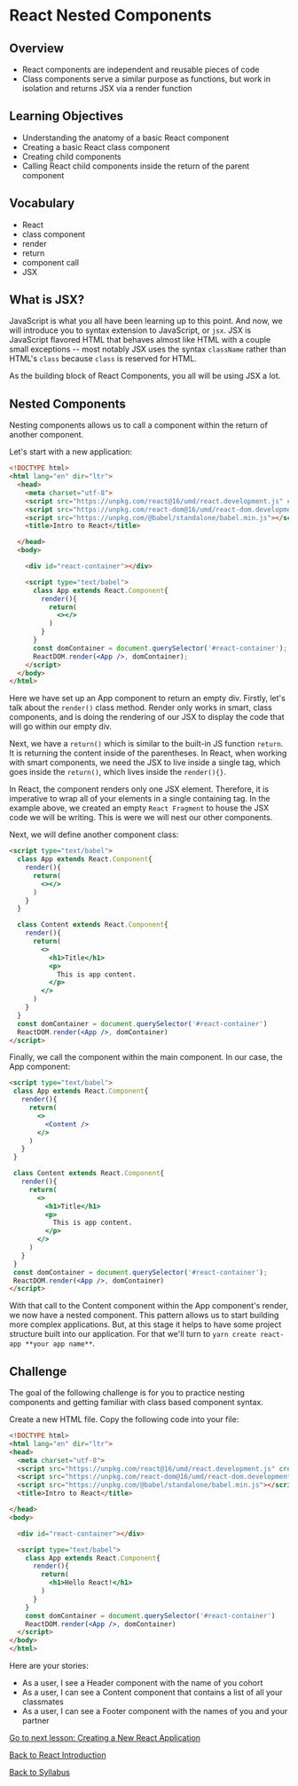 # React Nested Components

## Overview
- React components are independent and reusable pieces of code
- Class components serve a similar purpose as functions, but work in isolation and returns JSX via a render function

## Learning Objectives
- Understanding the anatomy of a basic React component
- Creating a basic React class component
- Creating child components
- Calling React child components inside the return of the parent component

## Vocabulary
- React
- class component
- render
- return
- component call
- JSX

## What is JSX?

JavaScript is what you all have been learning up to this point. And now, we will introduce you to syntax extension to JavaScript, or `jsx`. JSX is JavaScript flavored HTML that behaves almost like HTML with a couple small exceptions -- most notably JSX uses the syntax `className` rather than HTML's `class` because `class` is reserved for HTML.

As the building block of React Components, you all will be using JSX a lot.

## Nested Components

Nesting components allows us to call a component within the return of another component.

Let's start with a new application:

```html
<!DOCTYPE html>
<html lang="en" dir="ltr">
  <head>
    <meta charset="utf-8">
    <script src="https://unpkg.com/react@16/umd/react.development.js" crossorigin></script>
    <script src="https://unpkg.com/react-dom@16/umd/react-dom.development.js" crossorigin></script>
    <script src="https://unpkg.com/@babel/standalone/babel.min.js"></script>
    <title>Intro to React</title>

  </head>
  <body>

    <div id="react-container"></div>

    <script type="text/babel">
      class App extends React.Component{
        render(){
          return(
            <></>
          )
        }
      }
      const domContainer = document.querySelector('#react-container');
      ReactDOM.render(<App />, domContainer);
    </script>
  </body>
</html>
```

Here we have set up an App component to return an empty div. Firstly, let's talk about the `render()` class method. Render only works in smart, class components, and is doing the rendering of our JSX to display the code that will go within our empty div.

Next, we have a `return()` which is similar to the built-in JS function `return`. It is returning the content inside of the parentheses. In React, when working with smart components, we need the JSX to live inside a single tag, which goes inside the `return()`, which lives inside the `render(){}`.

In React, the component renders only one JSX element. Therefore, it is imperative to wrap all of your elements in a single containing tag. In the example above, we created an empty `React Fragment` to house the JSX code we will be writing. This is were we will nest our other components.

Next, we will define another component class:

```html
<script type="text/babel">
  class App extends React.Component{
    render(){
      return(
        <></>
      )
    }
  }

  class Content extends React.Component{
    render(){
      return(
        <>
          <h1>Title</h1>
          <p>
            This is app content.
          </p>
        </>
      )
    }
  }
  const domContainer = document.querySelector('#react-container')
  ReactDOM.render(<App />, domContainer)
</script>
 ```

 Finally, we call the component within the main component. In our case, the App component:

 ```html
<script type="text/babel">
  class App extends React.Component{
    render(){
      return(
        <>
          <Content />
        </>
      )
    }
  }

  class Content extends React.Component{
    render(){
      return(
        <>
          <h1>Title</h1>
          <p>
            This is app content.
          </p>
        </>
      )
    }
  }
  const domContainer = document.querySelector('#react-container');
  ReactDOM.render(<App />, domContainer)
</script>
```

With that call to the Content component within the App component's render, we now have a nested component. This pattern allows us to start building more complex applications. But, at this stage it helps to have some project structure built into our application. For that we'll turn to `yarn create react-app **your app name**`.

## Challenge

The goal of the following challenge is for you to practice nesting components and getting familiar with class based component syntax.

Create a new HTML file. Copy the following code into your file:

```html
<!DOCTYPE html>
<html lang="en" dir="ltr">
<head>
  <meta charset="utf-8">
  <script src="https://unpkg.com/react@16/umd/react.development.js" crossorigin></script>
  <script src="https://unpkg.com/react-dom@16/umd/react-dom.development.js" crossorigin></script>
  <script src="https://unpkg.com/@babel/standalone/babel.min.js"></script>
  <title>Intro to React</title>

</head>
<body>

  <div id="react-container"></div>

  <script type="text/babel">
    class App extends React.Component{
      render(){
        return(
          <h1>Hello React!</h1>
        )
      }
    }
    const domContainer = document.querySelector('#react-container')
    ReactDOM.render(<App />, domContainer)
  </script>
</body>
</html>
```


Here are your stories:

- As a user, I see a Header component with the name of you cohort
- As a user, I can see a Content component that contains a list of all your classmates
- As a user, I can see a Footer component with the names of you and your partner

[ Go to next lesson: Creating a New React Application ](./create-react-app.md)

[ Back to React Introduction ](./intro.md)

[ Back to Syllabus ](../README.md#unit-two-introduction-to-react)
